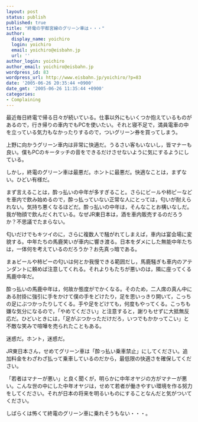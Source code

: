 ```yaml
---
layout: post
status: publish
published: true
title: "終電の宇都宮線のグリーン車は・・・"
author:
  display_name: yoichiro
  login: yoichiro
  email: yoichiro@eisbahn.jp
  url: ''
author_login: yoichiro
author_email: yoichiro@eisbahn.jp
wordpress_id: 83
wordpress_url: http://www.eisbahn.jp/yoichiro/?p=83
date: '2005-06-26 20:35:44 +0900'
date_gmt: '2005-06-26 11:35:44 +0900'
categories:
- Complaining
---
```


最近毎日終電で帰る日々が続いている。仕事以外にもいくつか抱えているものがあるので，行き帰りの車内でもPCを使いたい。それと寝不足で，満員電車の中を立っている気力もなかったりするので，ついグリーン券を買ってしまう。

上野に向かうグリーン車内は非常に快適だ。うるさい客もいないし，皆マナーも良い。僕もPCのキータッチの音をできるだけさせないように気にするようにしている。

しかし，終電のグリーン車は最悪だ。ホントに最悪だ。快適なことは，まずない。ひどい有様だ。

まず言えることは，酔っ払いの中年が多すぎること。さらにビールや柿ピーなどを車内で飲み始めるので，酔っ払っていない正常な人にとっては，匂いが耐えられない。気持ち悪くなるほどだ。酔っ払いの中年は，そんなことお構いなしだ。我が物顔で飲んだくれている。なぜJR東日本は，酒を車内販売するのだろうか？不思議でたまらない。

匂いだけでもキツイのに，さらに複数人で騒がれてしまえば，車内は宴会場に変貌する。中年たちの馬鹿笑いが車内に響き渡る。日本をダメにした無能中年たちは，一体何を考えているのだろうか？お先真っ暗である。

まぁビールや柿ピーの匂いは何とか我慢できる範囲だし，馬鹿騒ぎも車内のアテンダントに頼めば注意してくれる。それよりもたちが悪いのは，隣に座ってくる馬鹿中年だ。

酔っ払いの馬鹿中年は，何故か態度がでかくなる。そのため，二人席の真ん中にある肘掛に強引に手をかけて僕の手をどけたり，足を思いっきり開いて，こっちの足にぶつかったりしてくる。手や足をどけても，何度もやってくる。こっちも嫌な気分になるので，「やめてください」と注意すると，謝りもせずに大抵無反応だ。ひどいときには，「足がぶつかっただけだろ，いつでもかかってこい」と不敵な笑みで喧嘩を売られたこともある。

迷惑だ。ホント，迷惑だ。

JR東日本さん，せめてグリーン車は「酔っ払い乗車禁止」にしてください。追加料金をわざわざ払って乗車しているのだから，最低限の快適さを確保してください。

「若者はマナーが悪い」と良く聞くが，明らかに中年オヤジの方がマナーが悪い。こんな世の中にした中年オヤジは，せめて若者が働きやすい環境を作る努力をしてください。それが日本の将来を明るいものにすることなんだと気がついてください。

しばらくは怖くて終電のグリーン車に乗れそうもない・・・。
